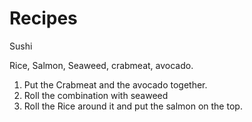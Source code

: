 # Recipes

Sushi

Rice, Salmon, Seaweed, crabmeat, avocado.

1. Put the Crabmeat and the avocado together.
2. Roll the combination with seaweed 
3. Roll the Rice around it and put the salmon on the top. 
